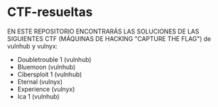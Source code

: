 # CTF-resueltas

EN ESTE REPOSITORIO ENCONTRARÁS LAS SOLUCIONES DE LAS SIGUIENTES CTF (MÁQUINAS DE HACKING "CAPTURE THE FLAG") de vulnhub y vulnyx:
<ul>
  <li>Doubletrouble 1 (vulnhub)</li>
  <li>Bluemoon (vulnhub)</li>
  <li>Cibersploit 1 (vulnhub)</li>
  <li>Eternal (vulnyx)</li>
  <li>Experience (vulnyx)</li>
  <li>Ica 1 (vulnhub)</li>
</ul>
